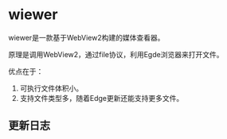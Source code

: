 # wiewer

wiewer是一款基于WebView2构建的媒体查看器。

原理是调用WebView2，通过file协议，利用Egde浏览器来打开文件。

优点在于：

1. 可执行文件体积小。
2. 支持文件类型多，随着Edge更新还能支持更多文件。

## 更新日志
